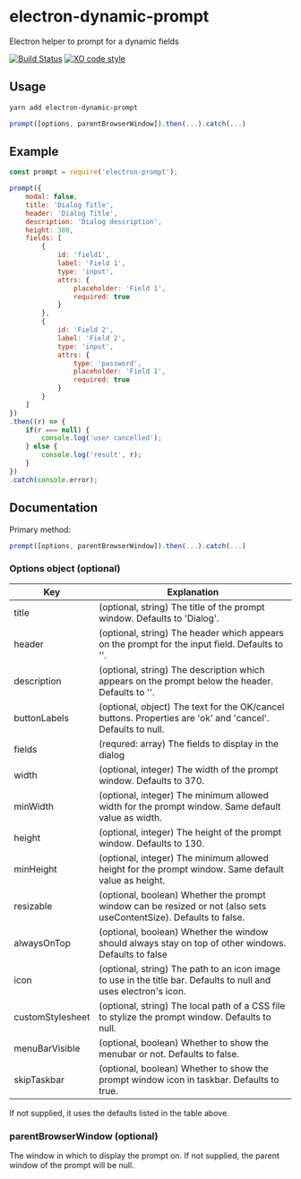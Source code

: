 # electron-dynamic-prompt

Electron helper to prompt for a dynamic fields

[![Build Status](https://travis-ci.com/p-sam/electron-prompt.svg?branch=master)](https://travis-ci.com/p-sam/electron-prompt) [![XO code style](https://img.shields.io/badge/code_style-XO-5ed9c7.svg)](https://github.com/xojs/xo)

## Usage

```sh
yarn add electron-dynamic-prompt
```

```js
prompt([options, parentBrowserWindow]).then(...).catch(...)
```

## Example

```js
const prompt = require('electron-prompt');

prompt({
    modal: false,
    title: 'Dialog Title',
    header: 'Dialog Title',
    description: 'Dialog description',
    height: 380,
    fields: [
        {
            id: 'field1',
            label: 'Field 1',
            type: 'input',
            attrs: {
                placeholder: 'Field 1',
                required: true
            }
        },
        {
            id: 'Field 2',
            label: 'Field 2',
            type: 'input',
            attrs: {
                type: 'password',
                placeholder: 'Field 1',
                required: true
            }
        }
    ]
})
.then((r) => {
    if(r === null) {
        console.log('user cancelled');
    } else {
        console.log('result', r);
    }
})
.catch(console.error);
```

## Documentation

Primary method:

```js
prompt([options, parentBrowserWindow]).then(...).catch(...)
```

### Options object (optional)

| Key  | Explanation |
| ------------- | ------------- |
| title  | (optional, string) The title of the prompt window. Defaults to 'Dialog'. |
| header  | (optional, string) The header which appears on the prompt for the input field. Defaults to ''. |
| description  | (optional, string) The description which appears on the prompt below the header. Defaults to ''. |
| buttonLabels | (optional, object) The text for the OK/cancel buttons. Properties are 'ok' and 'cancel'. Defaults to null. |
| fields | (requred: array) The fields to display in the dialog |
| width  | (optional, integer) The width of the prompt window. Defaults to 370. |
| minWidth  | (optional, integer) The minimum allowed width for the prompt window. Same default value as width. |
| height  | (optional, integer) The height of the prompt window. Defaults to 130. |
| minHeight  | (optional, integer) The minimum allowed height for the prompt window. Same default value as height. |
| resizable  | (optional, boolean) Whether the prompt window can be resized or not (also sets useContentSize). Defaults to false. |
| alwaysOnTop | (optional, boolean) Whether the window should always stay on top of other windows. Defaults to false |
| icon | (optional, string) The path to an icon image to use in the title bar. Defaults to null and uses electron's icon. |
| customStylesheet  | (optional, string) The local path of a CSS file to stylize the prompt window. Defaults to null. |
| menuBarVisible | (optional, boolean) Whether to show the menubar or not. Defaults to false. |
| skipTaskbar | (optional, boolean) Whether to show the prompt window icon in taskbar. Defaults to true. |

If not supplied, it uses the defaults listed in the table above.

### parentBrowserWindow (optional)

The window in which to display the prompt on. If not supplied, the parent window of the prompt will be null.
